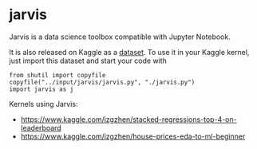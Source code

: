 # jarvis

Jarvis is a data science toolbox compatible with Jupyter Notebook.

It is also released on Kaggle as a [dataset](https://www.kaggle.com/izgzhen/jarvis).
To use it in your Kaggle kernel, just import this dataset and start your code with

```
from shutil import copyfile
copyfile("../input/jarvis/jarvis.py", "./jarvis.py")
import jarvis as j
```

Kernels using Jarvis:

- https://www.kaggle.com/izgzhen/stacked-regressions-top-4-on-leaderboard
- https://www.kaggle.com/izgzhen/house-prices-eda-to-ml-beginner